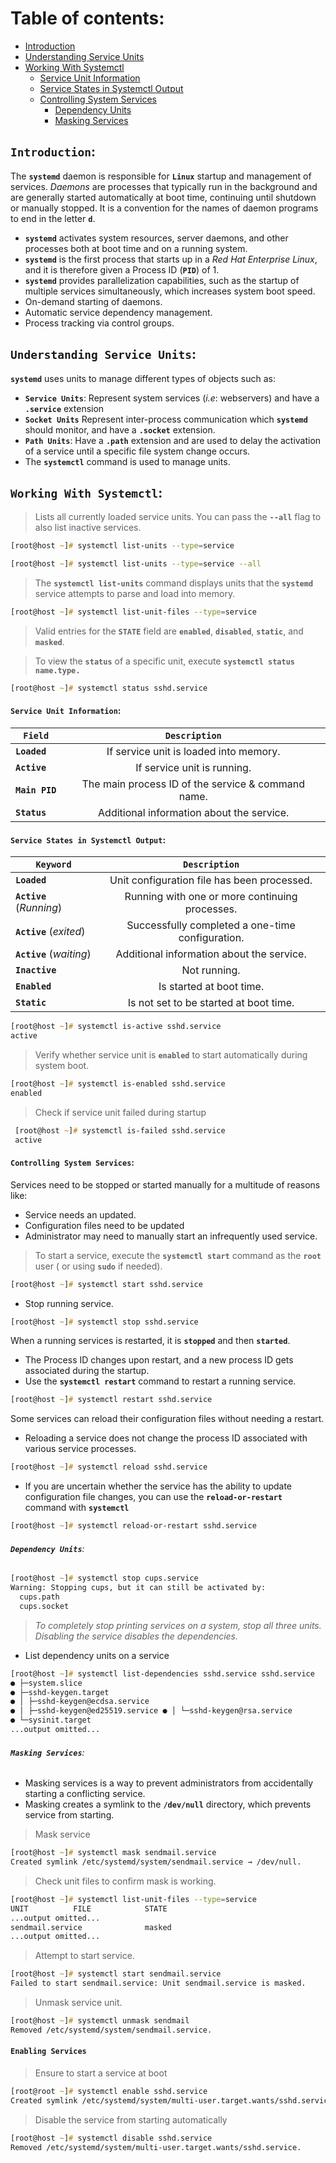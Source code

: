 # **Table of contents**:
  - [Introduction](#introduction)
  - [Understanding Service Units](#understanding-service-units)
  - [Working With Systemctl](#working-with-systemctl)
    - [Service Unit Information](#service-unit-information)
    - [Service States in Systemctl Output](#service-states-in-systemctl-output)
    - [Controlling System Services](#controlling-system-services)
      - [Dependency Units](#dependency-units)
      - [Masking Services](#masking-services)
 

## **`Introduction`**:

The **`systemd`** daemon is responsible for **`Linux`** startup and management of services. *Daemons* are processes that typically run in the background and are generally started automatically at boot time, continuing until shutdown or manually stopped. It is a convention for the names of daemon programs to end in the letter **`d`**.
  - **`systemd`** activates system resources, server daemons, and other processes both at boot time and on a running system.
  - **`systemd`** is the first process that starts up in a *Red Hat Enterprise Linux*, and it is therefore given a Process ID (**`PID`**) of 1. 
  - **`systemd`** provides parallelization capabilities, such as the startup of multiple services simultaneously, which increases system boot speed.
  - On-demand starting of daemons.
  - Automatic service dependency management.
  - Process tracking via control groups.

## **`Understanding Service Units`**:

**`systemd`** uses units to manage different types of objects such as:
- **`Service Units`**: Represent system services (*i.e*: webservers) and have a **`.service`** extension  
- **`Socket Units`** Represent inter-process communication which **`systemd`** should monitor, and have a **`.socket`** extension. 
- **`Path Units`**: Have a **`.path`** extension and are used to delay the activation of a service until a specific file system change occurs. 
- The **`systemctl`** command is used to manage units. 

## **`Working With Systemctl`**:

>  Lists all currently loaded service units. You can pass the **`--all`** flag to also list inactive services.
```zsh
[root@host ~]# systemctl list-units --type=service
```

```zsh
[root@host ~]# systemctl list-units --type=service --all
```
> The **`systemctl list-units`** command displays units that the **`systemd`** service attempts to parse and load into memory.

```zsh
[root@host ~]# systemctl list-unit-files --type=service
```
> Valid entries for the **`STATE`** field are **`enabled`**, **`disabled`**, **`static`**, and **`masked`**.

> To view the **`status`** of a specific unit, execute **`systemctl status name.type.`** 

```zsh
[root@host ~]# systemctl status sshd.service
```

#### **`Service Unit Information`**:


| **`Field`**           |     **`Description`**                                 | 
|-----------------------|:-----------------------------------------------------:|
| **`Loaded`**          |   If service unit is loaded into memory.              | 
| **`Active`**          |    If service unit is running.                        |                
| **`Main PID`**        |    The main process ID of the service &  command name.| 
| **`Status`**          |    Additional information about the service.          | 



#### **`Service States in Systemctl Output`**:


| **`Keyword`**                 |     **`Description`**                                 | 
|-------------------------------|:-----------------------------------------------------:|
| **`Loaded`**                  |   Unit configuration file has been processed.         | 
| **`Active`** (*Running*)      |    Running with one or more continuing processes.     |                
| **`Active`**  (*exited*)      |    Successfully completed a one-time configuration.   | 
| **`Active`**  (*waiting*)     |    Additional information about the service.          | 
| **`Inactive`**                |    Not running.                                       |                
| **`Enabled`**                 |    Is started at boot time.                           | 
| **`Static`**                  |    Is not set to be started at boot time.             | 


```zsh
[root@host ~]# systemctl is-active sshd.service 
active
```

> Verify whether service unit is **`enabled`** to start automatically
during system boot.
```zsh
[root@host ~]# systemctl is-enabled sshd.service 
enabled
 ```

> Check if service unit failed during startup
```zsh
 [root@host ~]# systemctl is-failed sshd.service 
 active
```

#### **`Controlling System Services`**:


Services need to be stopped or started manually for a multitude of reasons like: 
- Service needs an updated.
- Configuration files need to be updated
- Administrator may need to manually start an infrequently used service.

> To start a service, execute the **`systemctl start`** command as the **`root`** user ( or using **`sudo`** if needed). 

```zsh
[root@host ~]# systemctl start sshd.service
```
 - Stop running service.

 ```zsh
[root@host ~]# systemctl stop sshd.service
 ```

 When a running services is restarted, it is **`stopped`** and then **`started`**. 
  - The Process ID changes upon restart, and a new process ID gets associated during the startup. 
  - Use the **`systemctl restart`** command to restart a running service. 

```zsh
[root@host ~]# systemctl restart sshd.service
```

Some services can reload their configuration files without needing a restart. 
  - Reloading a service does not change the process ID associated with various service processes. 

```zsh
[root@host ~]# systemctl reload sshd.service
```

- If you are uncertain whether the service has the ability to update configuration file changes, you can use the **`reload-or-restart`** command with **`systemctl`**

```zsh
[root@host ~]# systemctl reload-or-restart sshd.service
```

###### **`Dependency Units`**:

```zsh
[root@host ~]# systemctl stop cups.service
Warning: Stopping cups, but it can still be activated by:
  cups.path
  cups.socket
```

> *To completely stop printing services on a system, stop all three units. Disabling the service disables the dependencies.*


- List dependency units on a service

```zsh
[root@host ~]# systemctl list-dependencies sshd.service sshd.service
● ├─system.slice
● ├─sshd-keygen.target
● │ ├─sshd-keygen@ecdsa.service
● │ ├─sshd-keygen@ed25519.service ● │ └─sshd-keygen@rsa.service
● └─sysinit.target
...output omitted...
```

###### **`Masking Services`**:
- Masking services is a way to prevent administrators from accidentally starting a conflicting service. 
- Masking creates a symlink to the **`/dev/null`** directory, which prevents service from starting.

> Mask service
```zsh
[root@host ~]# systemctl mask sendmail.service
Created symlink /etc/systemd/system/sendmail.service → /dev/null.
```
> Check unit files to confirm mask is working.
```zsh
[root@host ~]# systemctl list-unit-files --type=service 
UNIT          FILE            STATE 
...output omitted...
sendmail.service              masked 
...output omitted...
```

> Attempt to start service.

```zsh
[root@host ~]# systemctl start sendmail.service
Failed to start sendmail.service: Unit sendmail.service is masked.
```

> Unmask service unit.

```zsh
[root@host ~]# systemctl unmask sendmail 
Removed /etc/systemd/system/sendmail.service.
```

#### **`Enabling Services`**


> Ensure to start a service at boot

```zsh
[root@root ~]# systemctl enable sshd.service
Created symlink /etc/systemd/system/multi-user.target.wants/sshd.service → /usr/ lib/systemd/system/sshd.service.
```
> Disable the service from starting automatically
```zsh
[root@host ~]# systemctl disable sshd.service
Removed /etc/systemd/system/multi-user.target.wants/sshd.service.
```


